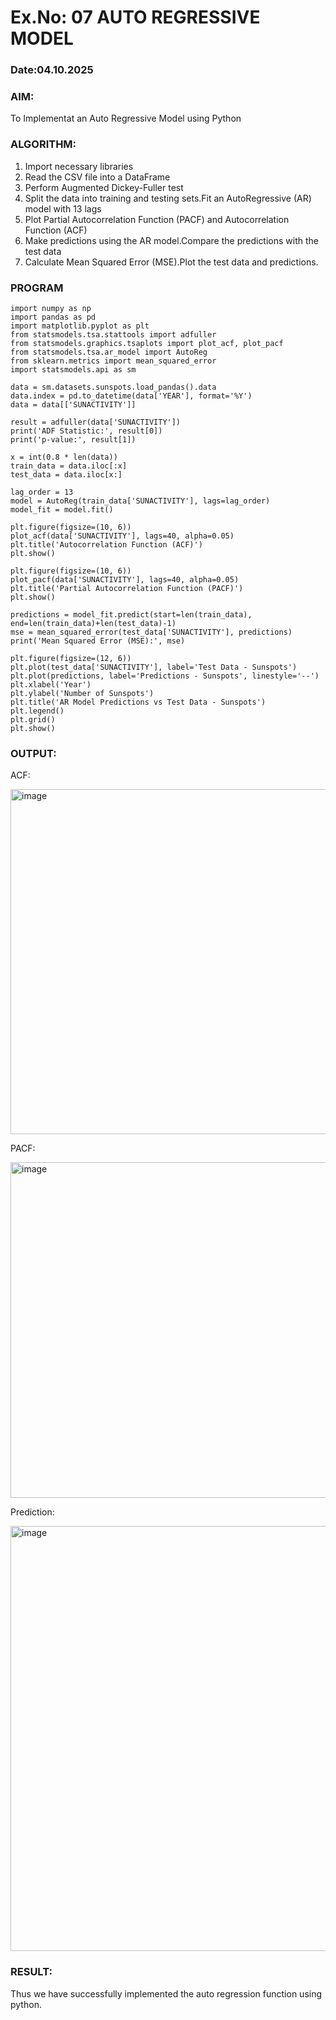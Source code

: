# Ex.No: 07                                       AUTO REGRESSIVE MODEL
### Date:04.10.2025



### AIM:
To Implementat an Auto Regressive Model using Python
### ALGORITHM:
1. Import necessary libraries
2. Read the CSV file into a DataFrame
3. Perform Augmented Dickey-Fuller test
4. Split the data into training and testing sets.Fit an AutoRegressive (AR) model with 13 lags
5. Plot Partial Autocorrelation Function (PACF) and Autocorrelation Function (ACF)
6. Make predictions using the AR model.Compare the predictions with the test data
7. Calculate Mean Squared Error (MSE).Plot the test data and predictions.
### PROGRAM
```
import numpy as np
import pandas as pd
import matplotlib.pyplot as plt
from statsmodels.tsa.stattools import adfuller
from statsmodels.graphics.tsaplots import plot_acf, plot_pacf
from statsmodels.tsa.ar_model import AutoReg
from sklearn.metrics import mean_squared_error
import statsmodels.api as sm

data = sm.datasets.sunspots.load_pandas().data
data.index = pd.to_datetime(data['YEAR'], format='%Y')
data = data[['SUNACTIVITY']] 

result = adfuller(data['SUNACTIVITY'])
print('ADF Statistic:', result[0])
print('p-value:', result[1])

x = int(0.8 * len(data))
train_data = data.iloc[:x]
test_data = data.iloc[x:]

lag_order = 13
model = AutoReg(train_data['SUNACTIVITY'], lags=lag_order)
model_fit = model.fit()

plt.figure(figsize=(10, 6))
plot_acf(data['SUNACTIVITY'], lags=40, alpha=0.05)
plt.title('Autocorrelation Function (ACF)')
plt.show()

plt.figure(figsize=(10, 6))
plot_pacf(data['SUNACTIVITY'], lags=40, alpha=0.05)
plt.title('Partial Autocorrelation Function (PACF)')
plt.show()

predictions = model_fit.predict(start=len(train_data), end=len(train_data)+len(test_data)-1)
mse = mean_squared_error(test_data['SUNACTIVITY'], predictions)
print('Mean Squared Error (MSE):', mse)

plt.figure(figsize=(12, 6))
plt.plot(test_data['SUNACTIVITY'], label='Test Data - Sunspots')
plt.plot(predictions, label='Predictions - Sunspots', linestyle='--')
plt.xlabel('Year')
plt.ylabel('Number of Sunspots')
plt.title('AR Model Predictions vs Test Data - Sunspots')
plt.legend()
plt.grid()
plt.show()

```
### OUTPUT:
ACF:

<img width="703" height="552" alt="image" src="https://github.com/user-attachments/assets/534da81e-7b24-40ef-b4a3-1f1b187560c1" />

PACF:

<img width="742" height="537" alt="image" src="https://github.com/user-attachments/assets/bf2bd527-9d4d-4cc3-b529-faf0c19d3992" />

Prediction:

<img width="1286" height="680" alt="image" src="https://github.com/user-attachments/assets/d9153684-556c-4529-ac16-794690dac23c" />


### RESULT:
Thus we have successfully implemented the auto regression function using python.
